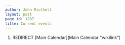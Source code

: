 ```yaml
---
author: John Micthell
layout: post
page_id: 1287
title: Current events
---
```

1.  REDIRECT [Main Calendar](Main Calendar "wikilink")

